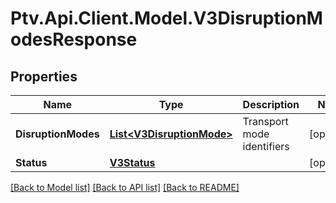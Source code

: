 # Ptv.Api.Client.Model.V3DisruptionModesResponse

## Properties

Name | Type | Description | Notes
------------ | ------------- | ------------- | -------------
**DisruptionModes** | [**List&lt;V3DisruptionMode&gt;**](V3DisruptionMode.md) | Transport mode identifiers | [optional] 
**Status** | [**V3Status**](V3Status.md) |  | [optional] 

[[Back to Model list]](../README.md#documentation-for-models) [[Back to API list]](../README.md#documentation-for-api-endpoints) [[Back to README]](../README.md)

